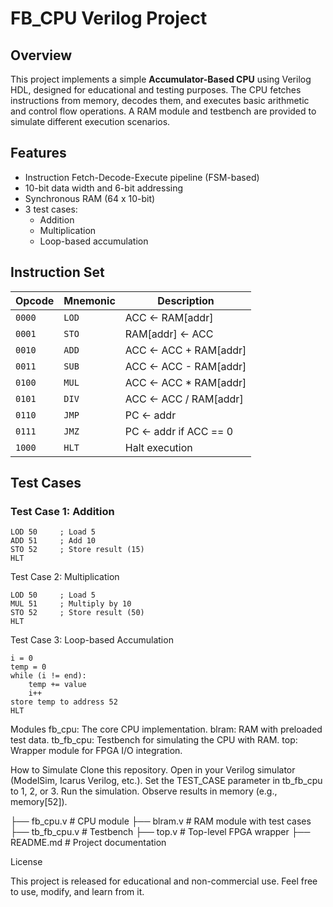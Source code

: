 # FB_CPU Verilog Project

## Overview

This project implements a simple **Accumulator-Based CPU** using Verilog HDL, designed for educational and testing purposes. The CPU fetches instructions from memory, decodes them, and executes basic arithmetic and control flow operations. A RAM module and testbench are provided to simulate different execution scenarios.

## Features

- Instruction Fetch-Decode-Execute pipeline (FSM-based)
- 10-bit data width and 6-bit addressing
- Synchronous RAM (64 x 10-bit)
- 3 test cases:
  - Addition
  - Multiplication
  - Loop-based accumulation

## Instruction Set

| Opcode | Mnemonic | Description                    |
|--------|----------|--------------------------------|
| `0000` | `LOD`    | ACC ← RAM[addr]                |
| `0001` | `STO`    | RAM[addr] ← ACC                |
| `0010` | `ADD`    | ACC ← ACC + RAM[addr]          |
| `0011` | `SUB`    | ACC ← ACC - RAM[addr]          |
| `0100` | `MUL`    | ACC ← ACC * RAM[addr]          |
| `0101` | `DIV`    | ACC ← ACC / RAM[addr]          |
| `0110` | `JMP`    | PC ← addr                      |
| `0111` | `JMZ`    | PC ← addr if ACC == 0          |
| `1000` | `HLT`    | Halt execution                 |

## Test Cases

### Test Case 1: Addition

```assembly
LOD 50     ; Load 5
ADD 51     ; Add 10
STO 52     ; Store result (15)
HLT
```

Test Case 2: Multiplication
```assembly
LOD 50     ; Load 5
MUL 51     ; Multiply by 10
STO 52     ; Store result (50)
HLT
```

Test Case 3: Loop-based Accumulation
```assembly
i = 0
temp = 0
while (i != end):
    temp += value
    i++
store temp to address 52
HLT
```

Modules
fb_cpu: The core CPU implementation.
blram: RAM with preloaded test data.
tb_fb_cpu: Testbench for simulating the CPU with RAM.
top: Wrapper module for FPGA I/O integration.

How to Simulate
Clone this repository.
Open in your Verilog simulator (ModelSim, Icarus Verilog, etc.).
Set the TEST_CASE parameter in tb_fb_cpu to 1, 2, or 3.
Run the simulation.
Observe results in memory (e.g., memory[52]).

├── fb_cpu.v         # CPU module
├── blram.v          # RAM module with test cases
├── tb_fb_cpu.v      # Testbench
├── top.v            # Top-level FPGA wrapper
├── README.md        # Project documentation

License

This project is released for educational and non-commercial use. Feel free to use, modify, and learn from it.
